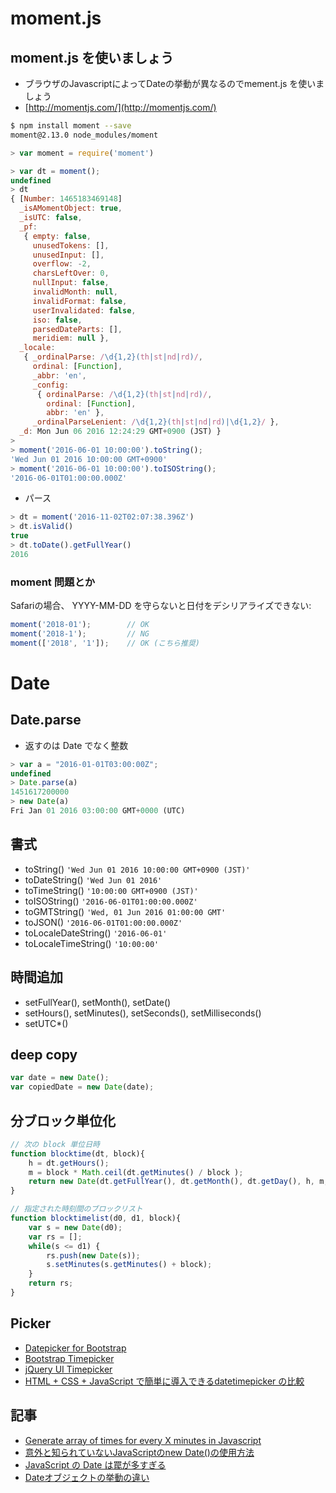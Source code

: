 # moment.js

## moment.js を使いましょう

- ブラウザのJavascriptによってDateの挙動が異なるのでmement.js を使いましょう
- [http://momentjs.com/](http://momentjs.com/)

~~~bash
$ npm install moment --save
moment@2.13.0 node_modules/moment
~~~

~~~js
> var moment = require('moment')

> var dt = moment();
undefined
> dt
{ [Number: 1465183469148]
  _isAMomentObject: true,
  _isUTC: false,
  _pf:
   { empty: false,
     unusedTokens: [],
     unusedInput: [],
     overflow: -2,
     charsLeftOver: 0,
     nullInput: false,
     invalidMonth: null,
     invalidFormat: false,
     userInvalidated: false,
     iso: false,
     parsedDateParts: [],
     meridiem: null },
  _locale:
   { _ordinalParse: /\d{1,2}(th|st|nd|rd)/,
     ordinal: [Function],
     _abbr: 'en',
     _config:
      { ordinalParse: /\d{1,2}(th|st|nd|rd)/,
        ordinal: [Function],
        abbr: 'en' },
     _ordinalParseLenient: /\d{1,2}(th|st|nd|rd)|\d{1,2}/ },
  _d: Mon Jun 06 2016 12:24:29 GMT+0900 (JST) }
>
> moment('2016-06-01 10:00:00').toString();
'Wed Jun 01 2016 10:00:00 GMT+0900'
> moment('2016-06-01 10:00:00').toISOString();
'2016-06-01T01:00:00.000Z'
~~~

- パース

~~~js
> dt = moment('2016-11-02T02:07:38.396Z')
> dt.isValid()
true
> dt.toDate().getFullYear()
2016
~~~

### moment 問題とか

Safariの場合、 YYYY-MM-DD を守らないと日付をデシリアライズできない:

~~~js
moment('2018-01');        // OK
moment('2018-1');         // NG
moment(['2018', '1']);    // OK (こちら推奨)
~~~


# Date

## Date.parse

-  返すのは Date でなく整数

~~~js
> var a = "2016-01-01T03:00:00Z";
undefined
> Date.parse(a)
1451617200000
> new Date(a)
Fri Jan 01 2016 03:00:00 GMT+0000 (UTC)
~~~


## 書式

- toString()        `'Wed Jun 01 2016 10:00:00 GMT+0900 (JST)'`
- toDateString()    `'Wed Jun 01 2016'`
- toTimeString()    `'10:00:00 GMT+0900 (JST)'`
- toISOString()     `'2016-06-01T01:00:00.000Z'`
- toGMTString()     `'Wed, 01 Jun 2016 01:00:00 GMT'`
- toJSON()          `'2016-06-01T01:00:00.000Z'`
- toLocaleDateString()  `'2016-06-01'`
- toLocaleTimeString()  `'10:00:00'`

## 時間追加

- setFullYear(), setMonth(), setDate()
- setHours(), setMinutes(), setSeconds(), setMilliseconds()
- setUTC*()

## deep copy

~~~js
var date = new Date();
var copiedDate = new Date(date);
~~~

## 分ブロック単位化

~~~js
// 次の block 単位日時
function blocktime(dt, block){
    h = dt.getHours();
    m = block * Math.ceil(dt.getMinutes() / block );
    return new Date(dt.getFullYear(), dt.getMonth(), dt.getDay(), h, m, 0, 0);    
}

// 指定された時刻間のブロックリスト
function blocktimelist(d0, d1, block){
    var s = new Date(d0);
    var rs = [];
    while(s <= d1) {
        rs.push(new Date(s));
        s.setMinutes(s.getMinutes() + block);
    }   
    return rs;
}
~~~    

## Picker

- [Datepicker for Bootstrap](http://www.eyecon.ro/bootstrap-datepicker/)
- [Bootstrap Timepicker](http://jdewit.github.io/bootstrap-timepicker/)
- [jQuery UI Timepicker](https://fgelinas.com/code/timepicker/)
- [HTML + CSS + JavaScript で簡単に導入できるdatetimepicker の比較](http://techracho.bpsinc.jp/shibuya/2014_10_15/19114)

## 記事

- [Generate array of times for every X minutes in Javascript](http://stackoverflow.com/questions/36125038/generate-array-of-times-for-every-x-minutes-in-javascript)
- [意外と知られていないJavaScriptのnew Date()の使用方法](http://iwb.jp/javascript-new-date-gettime/)
- [JavaScript の Date は罠が多すぎる](http://qiita.com/labocho/items/5fbaa0491b67221419b4)
- [Dateオブジェクトの挙動の違い](http://d.hatena.ne.jp/naoyes/20101107/1289105967)
